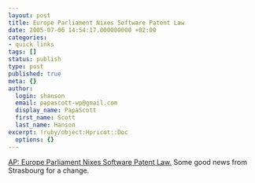 ```yaml
---
layout: post
title: Europe Parliament Nixes Software Patent Law
date: 2005-07-06 14:54:17.000000000 +02:00
categories:
- quick links
tags: []
status: publish
type: post
published: true
meta: {}
author:
  login: shanson
  email: papascott-wp@gmail.com
  display_name: PapaScott
  first_name: Scott
  last_name: Hanson
excerpt: !ruby/object:Hpricot::Doc
  options: {}
---
```

<p><a href="http://news.yahoo.com/news?tmpl=story&u=/ap/20050706/ap_on_hi_te/eu_software_patents" title="Europe Parliament Nixes Software Patent Law - Yahoo! News">AP: Europe Parliament Nixes Software Patent Law.</a> Some good news from Strasbourg for a change.</p>
